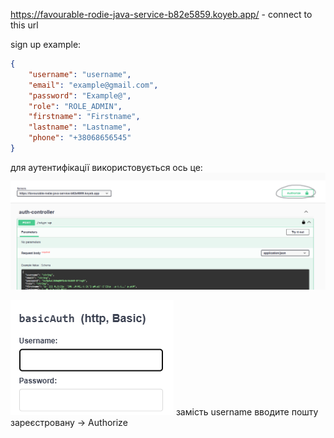 https://favourable-rodie-java-service-b82e5859.koyeb.app/ - connect to this url

sign up example:

```json
{
    "username": "username",
    "email": "example@gmail.com",
    "password": "Example@",
    "role": "ROLE_ADMIN",
    "firstname": "Firstname",
    "lastname": "Lastname",
    "phone": "+38068656545"
}
```

для аутентифікації використовується ось це:
![img.png](img.png)

![img_1.png](img_1.png)
замість username вводите пошту зареєстровану -> Authorize


